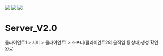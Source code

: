 <img src="https://capsule-render.vercel.app/api?type=waving&color=BDBDC8&height=150&section=header" />
<img src="https://capsule-render.vercel.app/api?type=waving&color=BDBDC8&height=150&section=footer" />

<img src="	https://img.shields.io/badge/MySQL-005C84?style=for-the-badge&logo=mysql&logoColor=white" />


# Server_V2.0
클라이언트1 > 서버 > 클라이언트1 > 스포너(클라이언트2의 움직임 등 상태)생성 확인 완료
